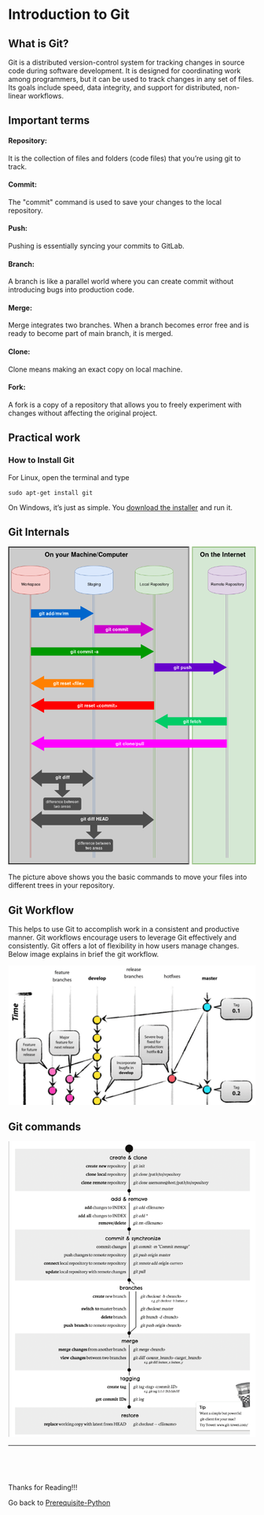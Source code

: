 # Introduction to Git

## What is Git?
Git is a distributed version-control system for tracking changes in source code during software development. It is designed for coordinating work among programmers, but it can be used to track changes in any set of files. Its goals include speed, data integrity, and support for distributed, non-linear workflows.
## Important terms

#### Repository:

It is the collection of files and folders (code files) that you’re using git to track.

#### Commit:

The "commit" command is used to save your changes to the local repository.

#### Push:

Pushing is essentially syncing your commits to GitLab.

#### Branch:

A branch is like a parallel world where you can create commit without introducing bugs into production code.

#### Merge:

Merge integrates two branches. When a branch becomes error free and is ready to become part of main branch, it is merged.

#### Clone:

Clone means making an exact copy on local machine.

#### Fork:

A fork is a copy of a repository that allows you to freely experiment with changes without affecting the original project.


## Practical work

### How to Install Git

For Linux, open the terminal and type 
```
sudo apt-get install git 
```
On Windows, it’s just as simple. You [download the installer](https://git-scm.com/download/win) and run it.


## Git Internals 


![Internals](extras/Git.png)

The picture above shows you the basic commands to move your files into different
trees in your repository.

## Git Workflow
This helps to use Git to accomplish work in a consistent and productive manner. Git workflows encourage users to leverage Git effectively and consistently. Git offers a lot of flexibility in how users manage changes.
Below image explains in brief the git workflow.

![workflow](extras/gitwork.png)

## Git commands 

![img](extras/gitcom.png)

<hr>

&nbsp;

&nbsp;


Thanks for Reading!!!

Go back to [Prerequisite-Python](https://github.com/DevIncept/Prerequisite-Python)
